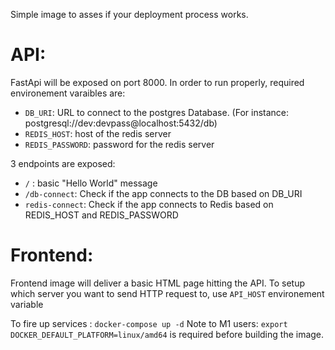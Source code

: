 Simple image to asses if your deployment process works.


# API:
FastApi will be exposed on port 8000.
In order to run properly, required environement varaibles are: 

- `DB_URI`: URL to connect to the postgres Database. (For instance: postgresql://dev:devpass@localhost:5432/db)
- `REDIS_HOST`: host of the redis server
- `REDIS_PASSWORD`: password for the redis server

3 endpoints are exposed: 
- `/` : basic "Hello World" message
- `/db-connect`: Check if the app connects to the DB based on DB_URI
- `redis-connect`: Check if the app connects to Redis based on REDIS_HOST and REDIS_PASSWORD

# Frontend:

Frontend image will deliver a basic HTML page hitting the API.
To setup which server you want to send HTTP request to, use `API_HOST` environement variable


To fire up services : `docker-compose up -d`
Note to M1 users:
`export DOCKER_DEFAULT_PLATFORM=linux/amd64` is required before building the image.

